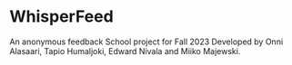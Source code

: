 # WhisperFeed
An anonymous feedback School project for Fall 2023
Developed by Onni Alasaari, Tapio Humaljoki, Edward Nivala and Miiko Majewski.
